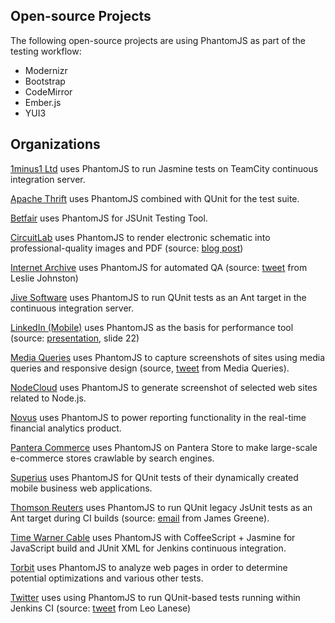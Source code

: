 ## Open-source Projects

The following open-source projects are using PhantomJS as part of the testing workflow:

* Modernizr
* Bootstrap
* CodeMirror
* Ember.js
* YUI3

## Organizations

[1minus1 Ltd](http://1minus1.com) uses PhantomJS to run Jasmine tests on TeamCity continuous integration server.

[Apache Thrift](http://thrift.apache.org) uses PhantomJS combined with QUnit for the test suite.

[Betfair](http://betfair.com) uses PhantomJS for JSUnit Testing Tool.

[CircuitLab](http://circuitlab.com) uses PhantomJS to render electronic schematic into professional-quality images and PDF (source: [blog post](https://www.circuitlab.com/blog/2012/06/20/rendering-16_000-schematics-in-the-cloud-with-rabbitmq-and/))

[Internet Archive](http://archive.org) uses PhantomJS for automated QA (source: [tweet](https://twitter.com/lljohnston/status/197691434990698496) from Leslie Johnston)

[Jive Software](http://www.jivesoftware.com/) uses PhantomJS to run QUnit tests as an Ant target in the continuous integration server.

[LinkedIn (Mobile)](http://linkedin.com) uses PhantomJS as the basis for performance tool (source: [presentation](http://www.slideshare.net/phegaro/linkedin-mobile-how-do-we-do-it), slide 22)

[Media Queries](http://mediaqueri.es) uses PhantomJS to capture screenshots of sites using media queries and responsive design (source, [tweet](https://twitter.com/mediaqueries/status/202650584887730177) from Media Queries).

[NodeCloud](http://www.nodecloud.org) uses PhantomJS to generate screenshot of selected web sites related to Node.js.

[Novus](http://www.novus.com) uses PhantomJS to power reporting functionality in the real-time financial analytics product.

[Pantera Commerce](http://www.panteracom.com) uses PhantomJS on Pantera Store to make large-scale e-commerce stores crawlable by search engines.

[Superius](http://www.superius.hr) uses PhantomJS for QUnit tests of their dynamically created mobile business web applications.

[Thomson Reuters](http://thomsonreuters.com) uses PhantomJS to run QUnit legacy JsUnit tests as an Ant target during CI builds (source: [email](https://groups.google.com/d/topic/phantomjs/tJhjQFZJAs4/discussion) from James Greene).

[Time Warner Cable](http://www.timewarnercable.com) uses PhantomJS with CoffeeScript + Jasmine for JavaScript build and JUnit XML for Jenkins continuous integration.

[Torbit](http://torbit.com) uses PhantomJS to analyze web pages in order to determine potential optimizations and various other tests.

[Twitter](http://twitter.com) uses using PhantomJS to run QUnit-based tests running within Jenkins CI (source: [tweet](https://twitter.com/leolaneseltd/status/197766152745787392) from Leo Lanese)